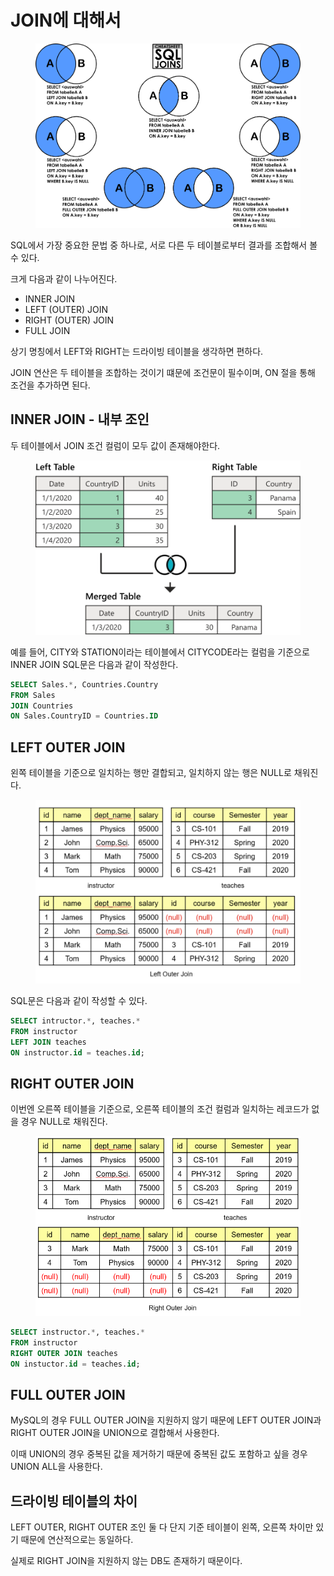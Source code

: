 # JOIN에 대해서

<figure><img src="../../.gitbook/assets/image (2) (1) (1) (1).png" alt=""><figcaption></figcaption></figure>

SQL에서 가장 중요한 문법 중 하나로, 서로 다른 두 테이블로부터 결과를 조합해서 볼 수 있다.

크게 다음과 같이 나누어진다.

* INNER JOIN
* LEFT (OUTER) JOIN
* RIGHT (OUTER) JOIN
* FULL JOIN

상기 명칭에서 LEFT와 RIGHT는 드라이빙 테이블을 생각하면 편하다.

JOIN 연산은 두 테이블을 조합하는 것이기 떄문에 조건문이 필수이며, ON 절을 통해 조건을 추가하면 된다.

## INNER JOIN - 내부 조인

두 테이블에서 JOIN 조건 컬럼이 모두 값이 존재해야한다.

<figure><img src="../../.gitbook/assets/image (1) (1) (1) (1) (1) (1) (1) (1).png" alt=""><figcaption></figcaption></figure>

예를 들어, CITY와 STATION이라는 테이블에서 CITYCODE라는 컬럼을 기준으로 INNER JOIN SQL문은 다음과 같이 작성한다.

```sql
SELECT Sales.*, Countries.Country
FROM Sales
JOIN Countries
ON Sales.CountryID = Countries.ID
```

## LEFT OUTER JOIN

왼쪽 테이블을 기준으로 일치하는 행만 결합되고, 일치하지 않는 행은 NULL로 채워진다.

<figure><img src="../../.gitbook/assets/image (4).png" alt=""><figcaption></figcaption></figure>

SQL문은 다음과 같이 작성할 수 있다.

```sql
SELECT intructor.*, teaches.*
FROM instructor
LEFT JOIN teaches
ON instructor.id = teaches.id;
```

## RIGHT OUTER JOIN

이번엔 오른쪽 테이블을 기준으로, 오른쪽 테이블의 조건 컬럼과 일치하는 레코드가 없을 경우 NULL로 채워진다.

<figure><img src="../../.gitbook/assets/image (1) (1) (1) (1) (1) (1) (1).png" alt=""><figcaption></figcaption></figure>

```sql
SELECT instructor.*, teaches.*
FROM instructor
RIGHT OUTER JOIN teaches
ON instuctor.id = teaches.id;
```

## FULL OUTER JOIN

MySQL의 경우 FULL OUTER JOIN을 지원하지 않기 때문에 LEFT OUTER JOIN과 RIGHT OUTER JOIN을 UNION으로 결합해서 사용한다.

이때 UNION의 경우 중복된 값을 제거하기 때문에 중복된 값도 포함하고 싶을 경우 UNION ALL을 사용한다.

## 드라이빙 테이블의 차이

LEFT OUTER, RIGHT OUTER 조인 둘 다 단지 기준 테이블이 왼쪽, 오른쪽 차이만 있기 때문에 연산적으로는 동일하다.

실제로 RIGHT JOIN을 지원하지 않는 DB도 존재하기 때문이다.



